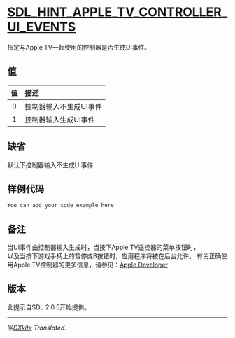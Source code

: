# [SDL_HINT_APPLE_TV_CONTROLLER_UI_EVENTS](http://wiki.libsdl.org/SDL_HINT_APPLE_TV_CONTROLLER_UI_EVENTS?highlight=%28%5CbCategoryDefine%5Cb%29%7C%28SGHints%29)

指定与Apple TV一起使用的控制器是否生成UI事件。

## 值
|值   |描述               |
|:--:|:------------------|
|0   |控制器输入不生成UI事件|
|1   |控制器输入生成UI事件  |

## 缺省
默认下控制器输入不生成UI事件

## 样例代码
```c 
You can add your code example here
```

## 备注
当UI事件由控制器输入生成时，当按下Apple TV遥控器的菜单按钮时，  
以及当按下游戏手柄上的暂停或B按钮时，应用程序将被在后台允许。
有关正确使用Apple TV控制器的更多信息，请参见：[Apple Developer](https://developer.apple.com/tvos/human-interface-guidelines/remote-and-controllers/)

## 版本
此提示自SDL 2.0.5开始提供。

----------------------------------------------------------------------------
*@[DXkite](https://github.com/DXkite) Translated.*
